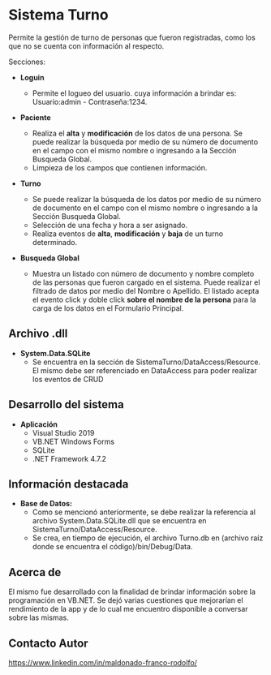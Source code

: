 # Sistema Turno

Permite la gestión de turno de personas que fueron registradas, como los que no se cuenta con información al respecto.

Secciones:
* **Loguin**
	* Permite el logueo del usuario. cuya información a brindar es: Usuario:admin - Contraseña:1234.
	
* **Paciente**
	* Realiza el **alta** y **modificación** de los datos de una persona. Se puede realizar la búsqueda por medio de su número de documento en el campo con el mismo nombre o ingresando a la Sección Busqueda Global.
	* Limpieza de los campos que contienen información.
	
* **Turno**
	* Se puede realizar la búsqueda de los datos por medio de su número de documento en el campo con el mismo nombre o ingresando a la Sección Busqueda Global.
	* Selección de una fecha y hora a ser asignado.
	* Realiza eventos de **alta**, **modificación** y **baja** de un turno determinado.

* **Busqueda Global**
	* Muestra un listado con número de documento y nombre completo de las personas que fueron cargado en el sistema. Puede realizar el filtrado de datos por medio del Nombre o Apellido. El listado acepta el evento click y doble click **sobre el nombre de la persona** para la carga de los datos en el Formulario Principal.

## Archivo .dll
* **System.Data.SQLite**
	* Se encuentra en la sección de SistemaTurno/DataAccess/Resource. El mismo debe ser referenciado en DataAccess para poder realizar los eventos de CRUD

## Desarrollo del sistema
* **Aplicación**
  * Visual Studio 2019
  * VB.NET Windows Forms
  * SQLite
  * .NET Framework 4.7.2
  
## Información destacada
* **Base de Datos:**
  * Como se mencionó anteriormente, se debe realizar la referencia al archivo System.Data.SQLite.dll que se encuentra en SistemaTurno/DataAccess/Resource.
  * Se crea, en tiempo de ejecución, el archivo Turno.db en (archivo raíz donde se encuentra el código)/bin/Debug/Data.
  
## Acerca de

El mismo fue desarrollado con la finalidad de brindar información sobre la programación en VB.NET. Se dejó varias cuestiones que mejorarían el rendimiento de la app y de lo cual me encuentro disponible a conversar sobre las mismas.

## Contacto Autor
https://www.linkedin.com/in/maldonado-franco-rodolfo/